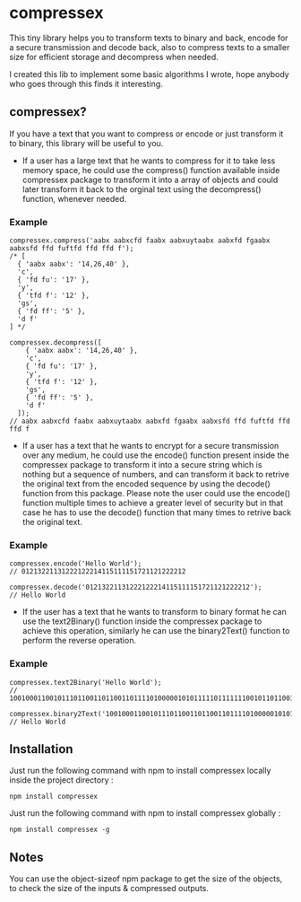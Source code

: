 # compressex

This tiny library helps you to transform texts to binary and back, encode for a secure transmission and decode back, also to compress texts to a smaller size for efficient storage and decompress when needed.

I created this lib to implement some basic algorithms I wrote, hope anybody who goes through this finds it interesting.

## compressex? ##

If you have a text that you want to compress or encode or just transform it to binary, this library will be useful to you.

* If a user has a large text that he wants to compress for it to take less memory space, he could use the compress() function available inside compressex package to transform it into a array of objects and could later transform it back to the orginal text using the decompress() function, whenever needed.

### Example ###

```
compressex.compress('aabx aabxcfd faabx aabxuytaabx aabxfd fgaabx aabxsfd ffd fuftfd ffd ffd f');
/* [
  { 'aabx aabx': '14,26,40' },
  'c',
  { 'fd fu': '17' },
  'y',
  { 'tfd f': '12' },
  'gs',
  { 'fd ff': '5' },
  'd f'
] */

compressex.decompress([
    { 'aabx aabx': '14,26,40' },
    'c',
    { 'fd fu': '17' },
    'y',
    { 'tfd f': '12' },
    'gs',
    { 'fd ff': '5' },
    'd f'
  ]);
// aabx aabxcfd faabx aabxuytaabx aabxfd fgaabx aabxsfd ffd fuftfd ffd ffd f
```

* If a user has a text that he wants to encrypt for a secure transmission over any medium, he could use the encode() function present inside the compressex package to transform it into a secure string which is nothing but a sequence of numbers, and can transform it back to retrive the original text from the encoded sequence by using the decode() function from this package. Please note the user could use the encode() function multiple times to achieve a greater level of security but in that case he has to use the decode() function that many times to retrive back the original text.

### Example ###

```
compressex.encode('Hello World');
// 01213221131222122214115111151721121222212

compressex.decode('01213221131222122214115111151721121222212');
// Hello World
```

* If the user has a text that he wants to transform to binary format he can use the text2Binary() function inside the compressex package to achieve this operation, similarly he can use the binary2Text() function to perform the reverse operation.

### Example ###

```
compressex.text2Binary('Hello World');
// 10010001100101110110011011001101111010000010101111101111111001011011001100100

compressex.binary2Text('10010001100101110110011011001101111010000010101111101111111001011011001100100');
// Hello World
```

## Installation ##

Just run the following command with npm to install compressex locally inside the project directory :

```
npm install compressex
```

Just run the following command with npm to install compressex globally :

```
npm install compressex -g
```

## Notes ##

You can use the object-sizeof npm package to get the size of the objects, to check the size of the inputs & compressed outputs.
